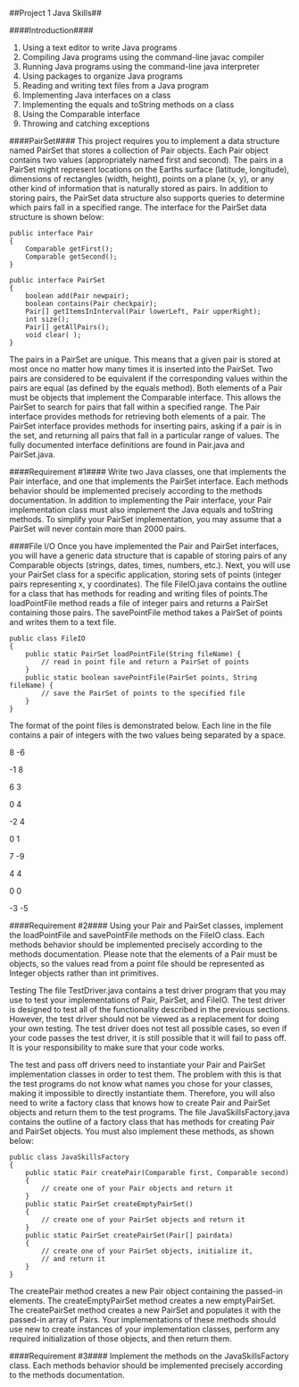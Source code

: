 
##Project 1 Java Skills##

####Introduction####
1. Using a text editor to write Java programs
2. Compiling Java programs using the command-line javac compiler
3. Running Java programs using the command-line java interpreter
4. Using packages to organize Java programs
5. Reading and writing text files from a Java program
6. Implementing Java interfaces on a class
7. Implementing the equals and toString methods on a class
8. Using the Comparable interface
9. Throwing and catching exceptions

		
####PairSet####
This project requires you to implement a data structure named PairSet that stores 
a collection of Pair objects. Each Pair object contains two values (appropriately 
named first and second). The pairs in a PairSet might represent locations on the 
Earths surface (latitude, longitude), dimensions of rectangles (width, height), points 
on a plane (x, y), or any other kind of information that is naturally stored as pairs. 
In addition to storing pairs, the PairSet data structure also supports queries to determine 
which pairs fall in a specified range. The interface for the PairSet data structure 
is shown below:
 
	public interface Pair
	{
		Comparable getFirst();
		Comparable getSecond();
	}
	 
	public interface PairSet
	{
		boolean add(Pair newpair);
		boolean contains(Pair checkpair);
		Pair[] getItemsInInterval(Pair lowerLeft, Pair upperRight);
		int size();
		Pair[] getAllPairs();
		void clear( );
	}
	
The pairs in a PairSet are unique. This means that a given pair is stored at most once no matter 
how many times it is inserted into the PairSet. Two pairs are considered to be equivalent if the 
corresponding values within the pairs are equal (as defined by the equals method). Both elements 
of a Pair must be objects that implement the Comparable interface. This allows the PairSet to search 
for pairs that fall within a specified range. The Pair interface provides methods for retrieving 
both elements of a pair. The PairSet interface provides methods for inserting pairs, asking if a pair 
is in the set, and returning all pairs that fall in a particular range of values. The fully documented 
interface definitions are found in Pair.java and PairSet.java.

####Requirement #1####
Write two Java classes, one that implements the Pair interface, and one that implements the PairSet 
interface. Each methods behavior should be implemented precisely according to the methods documentation. 
In addition to implementing the Pair interface, your Pair implementation class must also implement the 
Java equals and toString methods. To simplify your PairSet implementation, you may assume that a PairSet 
will never contain more than 2000 pairs.

####File I/O
Once you have implemented the Pair and PairSet interfaces, you will have a generic data structure that 
is capable of storing pairs of any Comparable objects (strings, dates, times, numbers, etc.). Next, you 
will use your PairSet class for a specific application, storing sets of points (integer pairs 
representing x, y coordinates). The file FileIO.java contains the outline for a class that has methods 
for reading and writing files of points.The loadPointFile method reads a file of integer pairs and 
returns a PairSet containing those pairs. The savePointFile method takes a PairSet of points and writes 
them to a text file.

	public class FileIO
	{
		public static PairSet loadPointFile(String fileName) {
			// read in point file and return a PairSet of points
		}
		public static boolean savePointFile(PairSet points, String fileName) {
			// save the PairSet of points to the specified file
		}
	}
 
The format of the point files is demonstrated below. Each line in the file contains a pair of integers 
with the two values being separated by a space.

8 -6

-1 8

6 3

0 4

-2 4

0 1

7 -9

4 4

0 0

-3 -5


####Requirement #2####
Using your Pair and PairSet classes, implement the loadPointFile and savePointFile methods on the 
FileIO class. Each methods behavior should be implemented precisely according to the methods 
documentation. Please note that the elements of a Pair must be objects, so the values read from a 
point file should be represented as Integer objects rather than int primitives.

Testing
The file TestDriver.java contains a test driver program that you may use to test your implementations 
of Pair, PairSet, and FileIO. The test driver is designed to test all of the functionality described 
in the previous sections. However, the test driver should not be viewed as a replacement for doing 
your own testing. The test driver does not test all possible cases, so even if your code passes the 
test driver, it is still possible that it will fail to pass off. It is your responsibility to make 
sure that your code works.


The test and pass off drivers need to instantiate your Pair and PairSet implementation classes in 
order to test them. The problem with this is that the test programs do not know what names you chose 
for your classes, making it impossible to directly instantiate them. Therefore, you will also need to 
write a factory class that knows how to create Pair and PairSet objects and return them to the test 
programs. The file JavaSkillsFactory.java contains the outline of a factory class that has methods for 
creating Pair and PairSet objects. You must also implement these methods, as shown below:
 
	public class JavaSkillsFactory
	{
		public static Pair createPair(Comparable first, Comparable second)
		{
			// create one of your Pair objects and return it
		}
		public static PairSet createEmptyPairSet()
		{
			// create one of your PairSet objects and return it
		}
		public static PairSet createPairSet(Pair[] pairdata)
		{
			// create one of your PairSet objects, initialize it,
			// and return it
		}
	}
 
The createPair method creates a new Pair object containing the passed-in elements. The 
createEmptyPairSet method creates a new emptyPairSet. The createPairSet method creates a new PairSet 
and populates it with the passed-in array of Pairs. Your implementations of these methods should use 
new to create instances of your implementation classes, perform any required initialization of those 
objects, and then return them.

####Requirement #3####
Implement the methods on the JavaSkillsFactory class. Each methods behavior should be implemented 
precisely according to the methods documentation.

